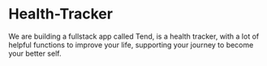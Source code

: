 # Health-Tracker
We are building a fullstack app called Tend, is a health tracker, with a lot of helpful functions to improve your life, supporting your journey to become your better self.
